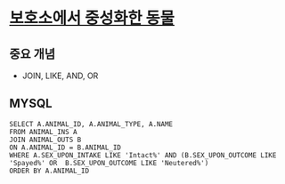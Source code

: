 # [보호소에서 중성화한 동물](https://programmers.co.kr/learn/courses/30/lessons/59045)

## 중요 개념
- JOIN, LIKE, AND, OR

## MYSQL
```
SELECT A.ANIMAL_ID, A.ANIMAL_TYPE, A.NAME
FROM ANIMAL_INS A
JOIN ANIMAL_OUTS B
ON A.ANIMAL_ID = B.ANIMAL_ID
WHERE A.SEX_UPON_INTAKE LIKE 'Intact%' AND (B.SEX_UPON_OUTCOME LIKE 'Spayed%' OR  B.SEX_UPON_OUTCOME LIKE 'Neutered%')
ORDER BY A.ANIMAL_ID
```